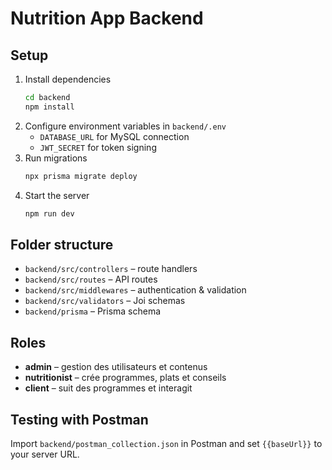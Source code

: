 # Nutrition App Backend

## Setup

1. Install dependencies
   ```bash
   cd backend
   npm install
   ```
2. Configure environment variables in `backend/.env`
   - `DATABASE_URL` for MySQL connection
   - `JWT_SECRET` for token signing
3. Run migrations
   ```bash
   npx prisma migrate deploy
   ```
4. Start the server
   ```bash
   npm run dev
   ```

## Folder structure
- `backend/src/controllers` – route handlers
- `backend/src/routes` – API routes
- `backend/src/middlewares` – authentication & validation
- `backend/src/validators` – Joi schemas
- `backend/prisma` – Prisma schema

## Roles
- **admin** – gestion des utilisateurs et contenus
- **nutritionist** – crée programmes, plats et conseils
- **client** – suit des programmes et interagit

## Testing with Postman
Import `backend/postman_collection.json` in Postman and set `{{baseUrl}}` to your server URL.

